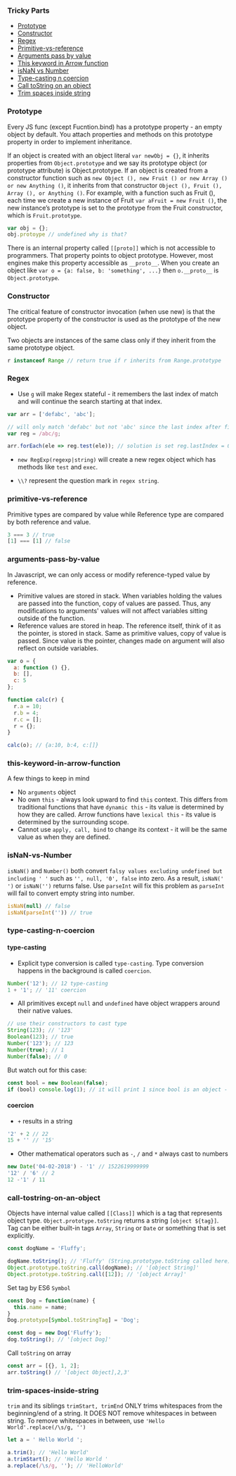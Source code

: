 ### Tricky Parts

* [Prototype](#prototype)
* [Constructor](#constructor)
* [Regex](#regex)
* [Primitive-vs-reference](#primitive-vs-reference)
* [Arguments pass by value](#arguments-pass-by-value)
* [This keyword in Arrow function](#this-keyword-in-arrow-function)
* [isNaN vs Number](#isnan-vs-number)
* [Type-casting n coercion](#type-casting-n-coercion)
* [Call toString on an object](#call-tostring-on-an-object)
* [Trim spaces inside string](#trim-spaces-inside-string)

### Prototype
Every JS func (except Fucntion.bind) has a prototype property - an empty object by default. You attach properties and methods on this prototype property in order to implement inheritance.

If an object is created with an object literal `var newObj = {}`, it inherits properties from `Object.prototype` and we say its prototype object (or prototype attribute) is Object.prototype. If an object is created from a constructor function such as `new Object (), new Fruit () or new Array () or new Anything ()`, it inherits from that constructor `Object (), Fruit (), Array (), or Anything ()`. For example, with a function such as Fruit (), each time we create a new instance of Fruit `var aFruit = new Fruit ()`, the new instance’s prototype is set to the prototype from the Fruit constructor, which is `Fruit.prototype`.

```js
var obj = {};
obj.protoype // undefined why is that?
```
There is an internal property called `[[proto]]` which is not accessible to programmers. That property points to object prototype. However, most engines make this property accessible as `__proto__`. When you create an object like
`var o = {a: false, b: 'something', ...}` then `o.__proto__` is `Object.prototype`.

### Constructor
The critical feature of constructor invocation (when use new) is that the prototype property of the constructor is used as the prototype of the new object.

Two objects are instances of the same class only if they inherit from the same prototype object.

```js
r instanceof Range // return true if r inherits from Range.prototype
```

### Regex
* Use `g` will make Regex stateful - it remembers the last index of match and will continue the search starting at that index.

```js
var arr = ['defabc', 'abc'];

// will only match 'defabc' but not 'abc' since the last index after first match is 6 - the next index search will start at
var reg = /abc/g;

arr.forEach(ele => reg.test(ele)); // solution is set reg.lastIndex = 0 after each match
```

* `new RegExp(regexp|string)` will create a new regex object which has methods like `test` and `exec`.

* `\\?` represent the question mark in `regex string`.

### primitive-vs-reference
Primitive types are compared by value while Reference type are compared by both reference and value.

```js
3 === 3 // true
[1] === [1] // false
```

### arguments-pass-by-value
In Javascript, we can only access or modify reference-typed value by reference.
  * Primitive values are stored in stack. When variables holding the values are passed into the function, copy of values are passed. Thus, any modifications to arguments' values will not affect variables sitting outside of the function.
  * Reference values are stored in heap. The reference itself, think of it as the pointer, is stored in stack. Same as primitive values, copy of value is passed. Since value is the pointer, changes made on argument will also reflect on outside variables.

```js
var o = {
  a: function () {},
  b: [],
  c: 5
};

function calc(r) {
  r.a = 10;
  r.b = 4;
  r.c = [];
  r = {};
}

calc(o); // {a:10, b:4, c:[]}
```

### this-keyword-in-arrow-function
A few things to keep in mind
  * No `arguments` object
  * No own `this` - always look upward to find `this` context. This differs from traditional functions that have `dynamic this` - its value is determined by how they are called. Arrow functions have `lexical this` - its value is determined by the surrounding scope.
  * Cannot use `apply, call, bind` to change its context - it will be the same value as when they are defined.

### isNaN-vs-Number
`isNaN()` and `Number()` both convert `falsy values excluding undefined but including ' '` such as `'', null, '0', false` into zero. As a result, `isNaN(' ')` or `isNaN('')` returns false. Use `parseInt` will fix this problem as `parseInt` will fail to convert empty string into number.

```js
isNaN(null) // false
isNaN(parseInt('')) // true
```

### type-casting-n-coercion

#### type-casting
   * Explicit type conversion is called `type-casting`. Type conversion happens in the background is called `coercion`.
   ```js
   Number('12'); // 12 type-casting
   1 + '1'; // '11' coercion
   ```
   * All primitives except `null` and `undefined` have object wrappers around their native values.
   ```js
   // use their constructors to cast type
   String(123); // '123'
   Boolean(123); // true
   Number('123'); // 123
   Number(true); // 1
   Number(false); // 0
   ```
   But watch out for this case:
   ```js
   const bool = new Boolean(false);
   if (bool) console.log(1); // it will print 1 since bool is an object - object wrapper is created around its native value
   ```
#### coercion
   * `+` results in a string
   ```js
   '2' + 2 // 22
   15 + '' // '15'
   ```
   * Other mathematical operators such as `-`, `/` and `*` always cast to numbers
   ```js
   new Date('04-02-2018') - '1' // 1522619999999
   '12' / '6' // 2
   12 -'1' / 11
   ```

### call-tostring-on-an-object
Objects have internal value called `[[Class]]` which is a tag that represents object type. `Object.prototype.toString` returns a string
`[object ${tag}]`. Tag can be either built-in tags `Array`, `String` or `Date` or something that is set explicitly.
```js
const dogName = 'Fluffy';

dogName.toString(); // 'Fluffy' (String.prototype.toString called here)
Object.prototype.toString.call(dogName); // '[object String]'
Object.prototype.toString.call([12]); // '[object Array]'
```
Set tag by ES6 `Symbol`
```js
const Dog = function(name) {
  this.name = name;
}
Dog.prototype[Symbol.toStringTag] = 'Dog';

const dog = new Dog('Fluffy');
dog.toString(); // '[object Dog]'
```
Call `toString` on array
```js
const arr = [{}, 1, 2];
arr.toString() // '[object Object],2,3'
```

### trim-spaces-inside-string
`trim` and its siblings `trimStart, trimEnd` ONLY trims whitespaces from the beginning/end of a string. It DOES NOT remove whitespaces in between string. To remove whitespaces in between, use `'Hello World'.replace(/\s/g, '')`

```js
let a = ' Hello World ';

a.trim(); // 'Hello World'
a.trimStart(); // 'Hello World '
a.replace(/\s/g, ''); // 'HelloWorld'
```




